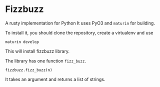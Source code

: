 # Fizzbuzz

A rusty implementation for Python
It uses PyO3 and `maturin` for building.

To install it, you should clone the repository, create a virtualenv and use
```
maturin develop
```
This will install fizzbuzz library.

The library has one function `fizz_buzz`.
```
fizzbuzz.fizz_buzz(n)
```
It takes an argument and returns a list of strings.
